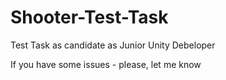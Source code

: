 # Shooter-Test-Task
Test Task as candidate as Junior Unity Debeloper

If you have some issues - please, let me know
